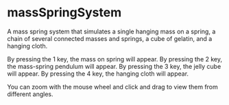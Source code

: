 # massSpringSystem
A mass spring system that simulates a single hanging mass on a spring, a chain of several connected masses and springs, 
a cube of gelatin, and a hanging cloth.

 By pressing the 1 key, the mass on spring will appear. 
 By pressing the 2 key, the mass-spring pendulum will appear. 
 By pressing the 3 key, the jelly cube will appear. 
 By pressing the 4 key, the hanging cloth will appear. 
 
 You can zoom with the mouse wheel and click and drag to view them from different angles.
